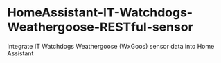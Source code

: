 # HomeAssistant-IT-Watchdogs-Weathergoose-RESTful-sensor
Integrate IT Watchdogs Weathergoose (WxGoos) sensor data into Home Assistant
